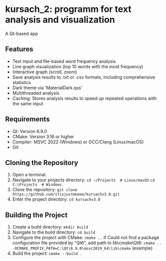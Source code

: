 # kursach_2: programm for text analysis and visualization

A Qt-based app

## Features
- Text input and file-based word frequency analysis
- Line graph visualization (top 10 words with the most frequency)
- Interactive graph (scroll, zoom)
- Save analysis results to .txt or .csv formats, including comprehensive statistics
- Dark theme via 'MaterialDark.qss'
- Multithreaded analysis
- Caching: Stores analysis results to speed up repeated operations with the same input

## Requirements
- Qt: Version 6.9.0
- CMake: Version 3.16 or higher
- Compiler: MSVC 2022 (Windows) or GCC/Clang (Linux/macOS)
- Git

## Cloning the Repository
1. Open a terminal.
2. Navigate to your projects directory:
`cd ~/Projects  # Linux/macOS`
`cd C:\Projects  # Windows`
3. Clone the repository:
`git clone https://github.com/itisjustmeeee/kursachv3.0.git`
4. Enter the project directory:
`cd kursachv3.0`

## Building the Project
1. Create a build directory:
`mkdir build`
2. Navigate to the build directory:
`cd build`
3. Configure the project with CMake:
`cmake ..`
if Could not find a package configuration file provided by "Qt6", add path to lib\cmake\Qt6:
`cmake .. -DCMAKE_PREFIX_PATH=C:\Qt\6.9.0\msvc2019_64\lib\cmake` (example)
4. Build the project:
`cmake --build .`
